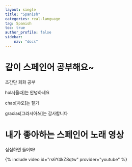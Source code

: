 ```yaml
---
layout: single
title: "Spanish"
categories: real-language
tag: Spanish
toc: true
author_profile: false
sidebar:
    nav: "docs"
---
```


# 같이 스페인어 공부해요~

초간단 회화 공부

hola[올라]는 안녕하세요

chao[챠오]는 잘가

gracias[그라시아쓰]는 감사합니다

# 내가 좋아하는 스페인어 노래 영상

심심하면 들어봐!

{% include video id="rs6Y4kZ8qtw" provider="youtube" %}